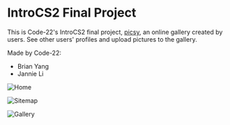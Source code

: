 IntroCS2 Final Project
======================

This is Code-22's IntroCS2 final project, [picsy](http://marge.stuy.edu/~brian.yang/picsy/), an online gallery created by users. See other users' profiles and upload pictures to the gallery.

Made by Code-22:

- Brian Yang
- Jannie Li

![Home](https://github.com/brian-yang/picsy/blob/master/preview/home.jpg)

![Sitemap](https://github.com/brian-yang/picsy/blob/master/preview/sitemap.jpg)

![Gallery](https://github.com/brian-yang/picsy/blob/master/preview/gallery.jpg)
